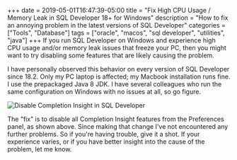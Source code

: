 +++ 
date 		= 2019-05-01T16:47:39-05:00
title 		= "Fix High CPU Usage / Memory Leak in SQL Developer 18+ for Windows"
description = "How to fix an annoying problem in the latest versions of SQL Developer"
categories  = ["Tools", "Database"]
tags        = ["oracle", "macos", "sql developer", "utilities", "java"]
+++
If you run SQL Developer on Windows and experience high CPU usage and/or memory leak issues that freeze your PC, then you might want to try disabling some features that are likely causing the problem. 

I have personally observed this behavior on every version of SQL Developer since 18.2. Only my PC laptop is affected; my Macbook installation runs fine. I use the prepackaged Java 8 JDK. I have several colleagues who run the same configuration on Windows with no issues at all, so go figure.

![Disable Completion Insight in SQL Developer](https://res.cloudinary.com/tobyblog/image/upload/v1556748201/img/image001.png)

The "fix" is to disable all Completion Insight features from the Preferences panel, as shown above. Since making that change I've not encountered any further problems. So if you're having trouble, give it a shot. If your experience varies, or if you have better insight into the cause of the problem, let me know.